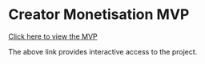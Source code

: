 # Creator Monetisation MVP

[Click here to view the MVP](https://docs.google.com/spreadsheets/d/1kjNpsSpbQhq4EXEt8rgiy_0zS9MEh-f0umnE15vbSq4/edit?usp=sharing)

The above link provides interactive access to the project.